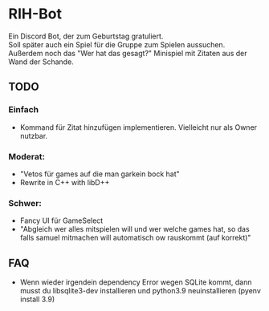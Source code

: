# RIH-Bot
Ein Discord Bot, der zum Geburtstag gratuliert.  
Soll später auch ein Spiel für die Gruppe zum Spielen aussuchen.
Außerdem noch das "Wer hat das gesagt?" Minispiel mit Zitaten aus der Wand der Schande.

## TODO
### Einfach
- Kommand für Zitat hinzufügen implementieren. Vielleicht nur als Owner nutzbar.
### Moderat:
- "Vetos für games auf die man garkein bock hat"
- Rewrite in C++ with libD++
### Schwer:
- Fancy UI für GameSelect
- "Abgleich wer alles mitspielen will und wer welche games hat, so das falls samuel mitmachen will automatisch ow rauskommt (auf korrekt)"

## FAQ
- Wenn wieder irgendein dependency Error wegen SQLite kommt, dann musst du libsqlite3-dev installieren und python3.9 neuinstallieren (pyenv install 3.9)

